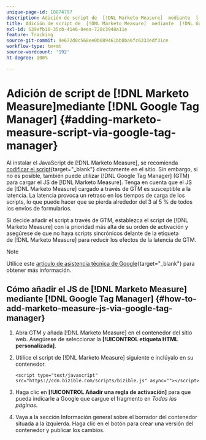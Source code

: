 ```yaml
---
unique-page-id: 18874797
description: Adición de script de  [!DNL Marketo Measure]  mediante  [!DNL Google Tag Manager] ,  [!DNL Marketo Measure]
title: Adición de script de  [!DNL Marketo Measure]  mediante  [!DNL Google Tag Manager]
exl-id: 539efb10-35cb-4146-8eea-728c3948a11e
feature: Tracking
source-git-commit: 9e672d0c568ee0b889461bb8ba6fc6333edf31ce
workflow-type: tm+mt
source-wordcount: '192'
ht-degree: 100%

---
```


# Adición de script de [!DNL Marketo Measure]mediante [!DNL Google Tag Manager] {#adding-marketo-measure-script-via-google-tag-manager}

Al instalar el JavaScript de [!DNL Marketo Measure], se recomienda [codificar el script](/help/marketo-measure-tracking/setting-up-tracking/adding-marketo-measure-script.md){target="_blank"} directamente en el sitio. Sin embargo, si no es posible, también puede utilizar [!DNL Google Tag Manager] (GTM) para cargar el JS de [!DNL Marketo Measure]. Tenga en cuenta que el JS de [!DNL Marketo Measure] cargado a través de GTM es susceptible a la latencia. La latencia provoca un retraso en los tiempos de carga de los scripts, lo que puede hacer que se pierda alrededor del 3 al 5 % de todos los envíos de formularios.

Si decide añadir el script a través de GTM, establezca el script de [!DNL Marketo Measure] con la prioridad más alta de su orden de activación y asegúrese de que no haya scripts sincrónicos delante de la etiqueta de [!DNL Marketo Measure] para reducir los efectos de la latencia de GTM.

>[!NOTE]
>
>Utilice este [artículo de asistencia técnica de Google](https://support.google.com/tagmanager/answer/2772421?hl=es){target="_blank"} para obtener más información.

## Cómo añadir el JS de [!DNL Marketo Measure] mediante [!DNL Google Tag Manager] {#how-to-add-marketo-measure-js-via-google-tag-manager}

1. Abra GTM y añada [!DNL Marketo Measure] en el contenedor del sitio web. Asegúrese de seleccionar la **[!UICONTROL etiqueta HTML personalizada]**.

1. Utilice el script de [!DNL Marketo Measure] siguiente e inclúyalo en su contenedor.

   `<script type="text/javascript" src="https://cdn.bizible.com/scripts/bizible.js" async=""></script>`

1. Haga clic en **[!UICONTROL Añadir una regla de activación]** para que pueda indicarle a Google que cargue el fragmento en *Todas las páginas*.

1. Vaya a la sección Información general sobre el borrador del contenedor situada a la izquierda. Haga clic en el botón para crear una versión del contenedor y publicar los cambios.

